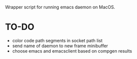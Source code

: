 Wrapper script for running emacs daemon on MacOS.







TO-DO
===
* color code path segments in socket path list
* send name of daemon to new frame minibuffer
* choose emacs and emacsclient based on compgen results
